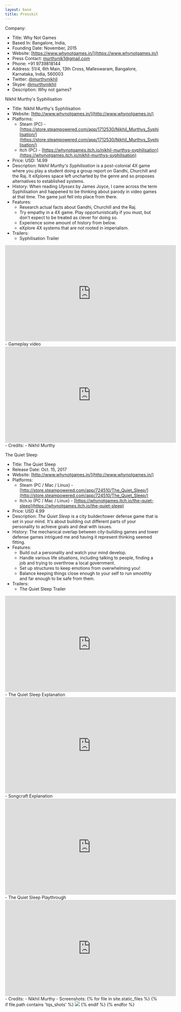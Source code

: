 ```yaml
---
layout: base
title: Presskit
---
```


Company:
- Title: Why Not Games
- Based In: Bangalore, India,
- Founding Date: November, 2015
- Website: [https://www.whynotgames.in/](https://www.whynotgames.in/)
- Press Contact: [murthynik1@gmail.com](mailto:murthynik1@gmail.com)
- Phone: +91 9739818144
- Address: 51/4, 6th Main, 13th Cross, Malleswaram, Bangalore, Karnataka, India, 560003
- Twitter: [@murthynikhil](https://twitter.com/murthynikhil)
- Skype: [@murthynikhil](callto:murthynikhil)
- Description: Why not games?

Nikhil Murthy's Syphilisation

- Title: Nikhil Murthy's Syphilisation
- Website: [http://www.whynotgames.in/](http://www.whynotgames.in/)
- Platforms:
  - Steam (PC) - [https://store.steampowered.com/app/1712530/Nikhil_Murthys_Syphilisation/](https://store.steampowered.com/app/1712530/Nikhil_Murthys_Syphilisation/)
  - Itch (PC) - [https://whynotgames.itch.io/nikhil-murthys-syphilisation](https://whynotgames.itch.io/nikhil-murthys-syphilisation)
- Price: USD: 14.99
- Description: *Nikhil Murthy's Syphilisation* is a post-colonial 4X game where you play a student doing a group report on Gandhi, Churchill and the Raj. It eXplores space left uncharted by the genre and so proposes alternatives to established systems. 
- History: When reading *Ulysses* by James Joyce, I came across the term Syphilisation and happened to be thinking about parody in video games at that time. The game just fell into place from there.
- Features:
  - Research actual facts about Gandhi, Churchill and the Raj.
  - Try empathy in a 4X game. Play opportunistically if you must, but don't expect to be treated as clever for doing so.
  - Experience some amount of history from below.
  - eXplore 4X systems that are not rooted in imperialism.
- Trailers:
  - Syphilisation Trailer
<iframe width="560" height="315" src="https://www.youtube.com/embed/jH2GzGH18M0" title="YouTube video player" frameborder="0" allow="accelerometer; autoplay; clipboard-write; encrypted-media; gyroscope; picture-in-picture" allowfullscreen></iframe>
  - Gameplay video
<iframe width="560" height="315" src="https://www.youtube.com/embed/videoseries?list=PLZAuHrQoew0wIFKMTz_-wzOzWtmxBuLVI" title="YouTube video player" frameborder="0" allow="accelerometer; autoplay; clipboard-write; encrypted-media; gyroscope; picture-in-picture" allowfullscreen></iframe>
- Credits:
  - Nikhil Murthy

The Quiet Sleep

- Title: The Quiet Sleep
- Release Date: Oct. 15, 2017
- Website: [http://www.whynotgames.in/](http://www.whynotgames.in/)
- Platforms:
  - Steam (PC / Mac / Linux) - [http://store.steampowered.com/app/724510/The_Quiet_Sleep/](http://store.steampowered.com/app/724510/The_Quiet_Sleep/)
  - Itch.io (PC / Mac / Linux) - [https://whynotgames.itch.io/the-quiet-sleep](https://whynotgames.itch.io/the-quiet-sleep)
- Price: USD 4.99
- Description: *The Quiet Sleep* is a city builder/tower defense game that is set in your mind. It's about building out different parts of your personality to achieve goals and deal with issues.
- History: The mechanical overlap between city-building games and tower defense games intrigued me and having it represent thinking seemed fitting.
- Features:
  - Build out a personality and watch your mind develop.
  - Handle various life situations, including talking to people, finding a job and trying to overthrow a local government.
  - Set up structures to keep emotions from overwhelming you!
  - Balance keeping things close enough to your self to run smoothly and far enough to be safe from them.
- Trailers:
  - The Quiet Sleep Trailer
<iframe width="560" height="315" src="https://www.youtube.com/embed/ZvlG_4o-SS0" title="YouTube video player" frameborder="0" allow="accelerometer; autoplay; clipboard-write; encrypted-media; gyroscope; picture-in-picture" allowfullscreen></iframe>
  - The Quiet Sleep Explanation
<iframe width="560" height="315" src="https://www.youtube.com/embed/rDcIfRbERR0" title="YouTube video player" frameborder="0" allow="accelerometer; autoplay; clipboard-write; encrypted-media; gyroscope; picture-in-picture" allowfullscreen></iframe>
  - Songcraft Explanation
<iframe width="560" height="315" src="https://www.youtube.com/embed/0gIuu19iy-k" title="YouTube video player" frameborder="0" allow="accelerometer; autoplay; clipboard-write; encrypted-media; gyroscope; picture-in-picture" allowfullscreen></iframe>
  - The Quiet Sleep Playthrough
<iframe width="560" height="315" src="https://www.youtube.com/embed/OPLfJm7VQ8w" title="YouTube video player" frameborder="0" allow="accelerometer; autoplay; clipboard-write; encrypted-media; gyroscope; picture-in-picture" allowfullscreen></iframe>
- Credits:
  - Nikhil Murthy
- Screenshots:
{% for file in site.static_files %}
   {% if file.path contains 'tqs_shots' %}
<img src="{{ file.path }}">
   {% endif %}
{% endfor %}
